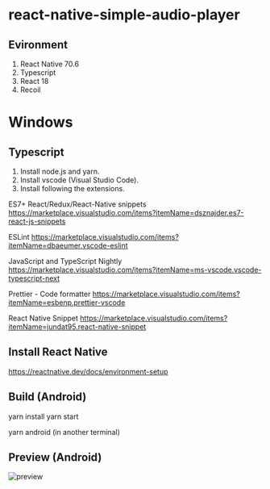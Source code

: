 # react-native-simple-audio-player

## Evironment
1. React Native 70.6
2. Typescript
3. React 18
4. Recoil

# Windows

## Typescript

1. Install node.js and yarn.
2. Install vscode (Visual Studio Code).
3. Install following the extensions.

ES7+ React/Redux/React-Native snippets
https://marketplace.visualstudio.com/items?itemName=dsznajder.es7-react-js-snippets

ESLint
https://marketplace.visualstudio.com/items?itemName=dbaeumer.vscode-eslint

JavaScript and TypeScript Nightly
https://marketplace.visualstudio.com/items?itemName=ms-vscode.vscode-typescript-next

Prettier - Code formatter
https://marketplace.visualstudio.com/items?itemName=esbenp.prettier-vscode

React Native Snippet
https://marketplace.visualstudio.com/items?itemName=jundat95.react-native-snippet

## Install React Native

https://reactnative.dev/docs/environment-setup

## Build (Android)

yarn install
yarn start

yarn android (in another terminal)


## Preview (Android)

![preview](https://user-images.githubusercontent.com/70503548/214753674-b8eef080-2004-456d-bf8e-e00f7cf3c15c.jpg)
